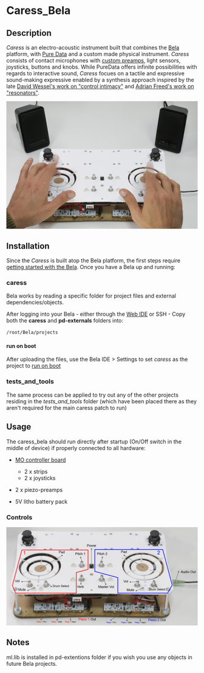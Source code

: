 # Caress_Bela
## Description
*Caress* is an electro-acoustic instrument built that combines the [Bela](http://bela.io) platform, with [Pure Data](http://puredata.info) and a custom made physical instrument.  *Caress* consists of contact microphones with [custom preamps](https://github.com/irllabs/eagle/tree/master/piezo-preamp-tickler), light sensors, joysticks, buttons and knobs.  While PureData offers infinite possibilities with regards to interactive sound, *Caress* focues on a tactile and expressive sound-making expressive enabled by a synthesis approach inspired by the late [David Wessel's work on "control intimacy"](https://www.mitpressjournals.org/doi/pdf/10.1162/014892602320582945) and  [Adrian Freed's work on "resonators"](http://www.richarddudas.com/documents/jehan_freed_dudas_icmc1999.pdf).

![caress_bela - play](https://github.com/irllabs/caress_bela/blob/master/documentation/caress_play.png "caress_bela - play")

## Installation
Since the *Caress* is built atop the Bela platform, the first steps require [getting started with the Bela](https://github.com/BelaPlatform/Bela/wiki/Getting-started-with-Bela).   Once you have a Bela up and running:

### caress
Bela works by reading a specific folder for project files and external dependencies/objects.

After logging into your Bela - either through the [Web IDE](http://bela.local) or SSH - Copy both the __caress__ and __pd-externals__ folders into:
```
/root/Bela/projects
```
#### run on boot
After uploading the files, use the Bela IDE > Settings to set _caress_ as the project to [run on boot](https://github.com/BelaPlatform/Bela/wiki/Running-Bela-projects-automatically-on-boot) 

### tests_and_tools
The same process can be applied to try out any of the other projects residing in the _tests_and_tools_ folder (which have been placed there as they aren't required for the main caress patch to run)

## Usage
The caress_bela should run directly after startup (On/Off switch in the middle of device) if properly connected to all hardware: 
- [MO controller board](https://github.com/batchku/MO/blob/master/PCBs/MO/.MO-v2-6.brd.lck) 
 
    - 2 x strips
    - 2 x joysticks
    
- 2 x piezo-preamps
- 5V litho battery pack

### Controls

![caress_bela - controls](https://github.com/irllabs/caress_bela/blob/master/documentation/caress_controls.png "caress_bela - controls")

## Notes

ml.lib is installed in pd-extentions folder if you wish you use any objects in future Bela projects.
